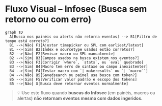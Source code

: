 # Fluxo Visual – Infosec (Busca sem retorno ou com erro)

```mermaid
graph TD
  A[Busca nos painéis ou alerts não retorna eventos] --> B1[Filtro de tempo está correto?]
  B1 -->|Não| F1[Ajustar timepicker ou SPL com earliest/latest]
  B1 -->|Sim| B2[Index e sourcetype usados estão corretos?]
  B2 -->|Não| F2[Revisar macro ou SPL manualmente]
  B2 -->|Sim| B3[Campos usados na busca existem nos eventos?]
  B3 -->|Não| F3[Corrigir `where`, `stats`, ou `eval` quebrado]
  B3 -->|Sim| B4[Macro tem erro de sintaxe ou campo inexistente?]
  B4 -->|Sim| F4[Testar macro com `| makeresults` ou `| `macro``]
  B4 -->|Não| B5[Savedsearch ou painel usa busca com token?]
  B5 -->|Sim| F5[Verificar valor padrão e escopo dos tokens]
  B5 -->|Não| G[Busca deve retornar eventos normalmente]
```

> 💡 Use este fluxo quando **buscas do Infosec** (em painéis, macros ou alertas) **não retornam eventos mesmo com dados ingeridos**.

